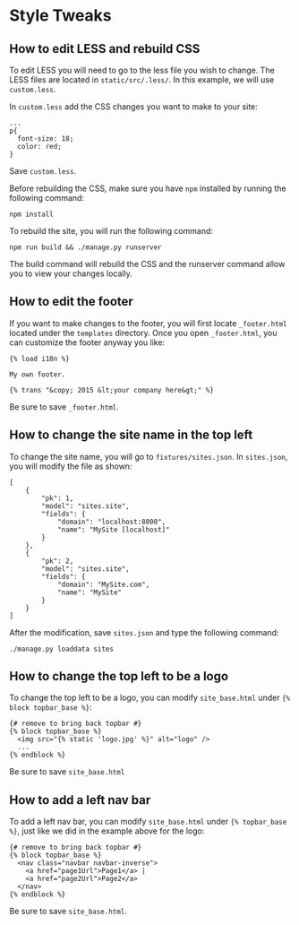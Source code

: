 # Style Tweaks


## How to edit LESS and rebuild CSS

To edit LESS you will need to go to the less file you wish to change. The LESS
files are located in `static/src/.less/`. In this example, we will use
`custom.less`.

In `custom.less` add the CSS changes you want to make to your site:
```
...
p{
  font-size: 18;
  color: red;
}
```
Save `custom.less`.

Before rebuilding the CSS, make sure you have `npm` installed by running the
following command:
```
npm install
```

To rebuild the site, you will run the following command:
```
npm run build && ./manage.py runserver
```
The build command will rebuild the CSS and the runserver command allow you to
view your changes locally.

## How to edit the footer

If you want to make changes to the footer, you will first locate `_footer.html`
located under the `templates` directory. Once you open `_footer.html`, you can
customize the footer anyway you like:
```
{% load i18n %}

My own footer.

{% trans "&copy; 2015 &lt;your company here&gt;" %}
```

Be sure to save `_footer.html`.

## How to change the site name in the top left

To change the site name, you will go to `fixtures/sites.json`. In `sites.json`,
you will modify the file as shown:
```
[
    {
        "pk": 1,
        "model": "sites.site",
        "fields": {
            "domain": "localhost:8000",
            "name": "MySite [localhost]"
        }
    },
    {
        "pk": 2,
        "model": "sites.site",
        "fields": {
            "domain": "MySite.com",
            "name": "MySite"
        }
    }
]
```
After the modification, save `sites.json` and type the following command:
```
./manage.py loaddata sites
```

## How to change the top left to be a logo

To change the top left to be a logo, you can modify `site_base.html` under
`{% block topbar_base %}`:
```
{# remove to bring back topbar #}
{% block topbar_base %}
  <img src="{% static 'logo.jpg' %}" alt="logo" />
  ...
{% endblock %}
```

Be sure to save `site_base.html`

## How to add a left nav bar

To add a left nav bar, you can modify `site_base.html` under `{% topbar_base %}`,
just like we did in the example above for the logo:
```
{# remove to bring back topbar #}
{% block topbar_base %}
  <nav class="navbar navbar-inverse">
    <a href="page1Url">Page1</a> |
    <a href="page2Url">Page2</a>
  </nav>
{% endblock %}
```

Be sure to save `site_base.html`.
